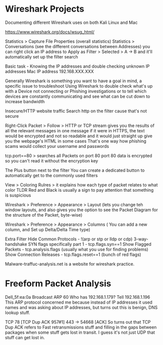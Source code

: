 # Wireshark Projects
Documenting different Wireshark uses on both Kali Linux and Mac

https://www.wireshark.org/docs/wsug_html/ 

Statistics > Capture File Properties (overall statistics)
Statistics > Conversations (see the different conversations between Addresses)
    you can right click an IP address to Apply as Filter > Selected > A -> B 
    and it'll automatically set up the filter search

Basic task - Knowing the IP addresses and double checking unknown IP addresses
Mac IP address 192.168.XXX.XXX

Generally Wireshark is something you want to have a goal in mind, a specific issue to troubleshoot
Using Wireshark to double check what's up with a Device not connecting
    or Phishing investigations
    or to tell which devices are constantly communicating and see what can be cut down to increase bandwidth

Insecure/HTTP website traffic
    Search http on the filter cause that's not secure

Right-Click Packet > Follow > HTTP or TCP stream
    gives you the results of all the relevant messages in one message
    if it were in HTTPS, the text would be encrypted and not so readable
    and it would just straight up give you the webpage's HTML in some cases
    That's one way how phishing scams would collect your username and passwords

tcp.port==80 > searches all Packets on port 80
    port 80 data is encrypted so you can't read it without the encryption key

The Plus button next to the filter
    You can create a dedicated button to automatically get to the commonly used filters

View > Coloring Rulres > it explains how each type of packet relates to what color
    TLDR Red and Black is usually a sign to pay attention that something is suspicious

Wireshark > Preference > Appearance > Layout (lets you change teh window layouts, and also  gives you the option to see the Packet Diagram for the structure of the Packet, byte-wise)

Wireshark > Preference > Appearance > Columns ( You can add a new column, and Set up Delta/Delta Time type)

Extra Filter 
    Hide Common Protocols - !(arp or stp or lldp or cdp)
    3-way-handshake SYN flags specifically part 1 - tcp.flags.syn==1
    Show Flagged Packets - tcp.analysis.flags    (usually what you use for finding problems)
    Show Connection Releases - tcp.flags.reset==1 (bunch of red flags)

Malware-traffuc-analysis.net is a website for wireshark practice.

# Freeform Packet Analysis
Dell_5f:ea:0a	Broadcast	ARP	60	Who has 192.168.1.179? Tell 192.168.1.196
    This ARP protocol concerned me because instead of IP addresses it used names and was asking about IP addresses, but turns out this is benign, DNS lookup stuff.

TCP	78	[TCP Dup ACK 957#1] 443 → 54668 [ACK] 
    So turns out that TCP Dup ACK refers to Fast retransmissions stuff and filling in the gaps between packages when some stuff gets lost in transit. I guess it's not just UDP that stuff can get lost in.